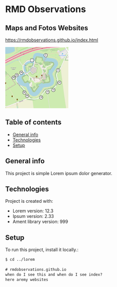# RMD Observations
## Maps and Fotos Websites
https://rmdobservations.github.io/index.html

[comment]: <>  
![Limiet Palen around Fort Vechten](./limietPalen_FortVechten/limietpalenFortVechten.png)

## Table of contents
* [General info](#general-info)
* [Technologies](#technologies)
* [Setup](#setup)

## General info
This project is simple Lorem ipsum dolor generator.
	
## Technologies
Project is created with:
* Lorem version: 12.3
* Ipsum version: 2.33
* Ament library version: 999
	
## Setup
To run this project, install it locally.:

```
$ cd ../lorem

# rmdobservations.github.io
when do I see this and when do I see index?
here aremy websites


